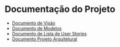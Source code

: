 # Documentação do Projeto

* [Documento de Visão](docVisao.md)
* [Documento de Modelos](docModelos.md)
* [Documento de Lista de User Stories](listaUserStory.md)
* [Documento Projeto Arquitetural](docArquitetural.md)
